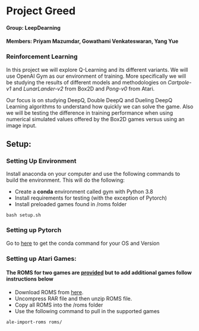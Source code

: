 # Project Greed
#### Group: LeepDearning
#### Members: Priyam Mazumdar, Gowathami Venkateswaran, Yang Yue

### Reinforcement Learning
In this project we will explore Q-Learning and its different variants. We will use OpenAI Gym as our environment of 
training. More specifically we will be studying the results of different models and methodologies on _Cartpole-v1_ and
_LunarLander-v2_ from Box2D and _Pong-v0_ from Atari. 

Our focus is on studying DeepQ, Double DeepQ and Dueling DeepQ Learning algorithms to understand how quickly we can solve
the game. Also we will be testing the difference in training performance when using numerical simulated values offered
by the Box2D games versus using an image input. 

## Setup:
###  Setting Up Environment
Install anaconda on your computer and use the following commands to build the environment. This will do the following:
- Create a **conda** environment called gym with Python 3.8
- Install requirements for testing (with the exception of Pytorch)
- Install preloaded games found in /roms folder

```
bash setup.sh
```

### Setting up Pytorch
Go to [here](https://pytorch.org) to get the conda command for your OS and Version

### Setting up Atari Games:
#### The ROMS for two games are [provided](roms/) but to add additional games follow instructions below
- Download ROMS from [here](http://www.atarimania.com/rom_collection_archive_atari_2600_roms.html).  
- Uncompress RAR file and then unzip ROMS file.
- Copy all ROMS into the /roms folder
- Use the following command to pull in the supported games

```angular2html
ale-import-roms roms/
```




